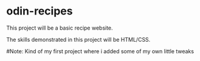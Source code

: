 # odin-recipes
This project will be a basic recipe website.


 The skills demonstrated in this project will be HTML/CSS.

 #Note: Kind of my first project where i added some of my own little tweaks
